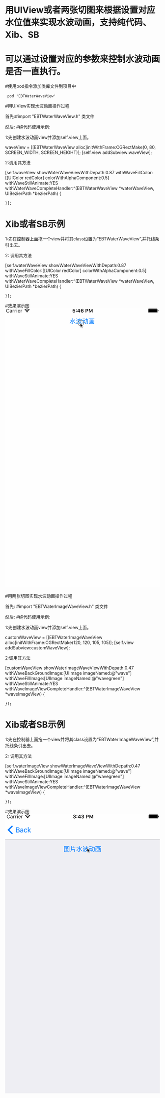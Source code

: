 # 用UIView或者两张切图来根据设置对应水位值来实现水波动画，支持纯代码、Xib、SB

# 可以通过设置对应的参数来控制水波动画是否一直执行。

#使用pod指令添加类库文件到项目中
```
 pod 'EBTWaterWaveView'
```


#用UIView实现水波动画操作过程

首先:#import "EBTWaterWaveView.h" 类文件

然后:
#纯代码使用示例:

1:先创建水波动画view并添加self.view上面。

 waveView = [[EBTWaterWaveView alloc]initWithFrame:CGRectMake(0, 80, SCREEN_WIDTH, SCREEN_HEIGHT)];
[self.view addSubview:waveView];

2:调用其方法

 [self.waveView showWaterWaveViewWithDepath:0.87 withWaveFillColor:[[UIColor redColor] colorWithAlphaComponent:0.5] withWaveStillAnimate:YES withWaterWaveCompleteHandler:^(EBTWaterWaveView *waterWaveView, UIBezierPath *bezierPath) {
        
        
    }];


# Xib或者SB示例

1:先在控制器上面拖一个view并将其class设置为“EBTWaterWaveView”,并托线条引出去。

2: 调用其方法

[self.waterWaveView showWaterWaveViewWithDepath:0.87 withWaveFillColor:[[UIColor redColor] colorWithAlphaComponent:0.5] withWaveStillAnimate:YES withWaterWaveCompleteHandler:^(EBTWaterWaveView *waterWaveView, UIBezierPath *bezierPath) {
        
        
    }];


#效果演示图
![Image](https://github.com/KBvsMJ/EBTWaterWaveDemo/blob/master/demogif/3.gif)






#用两张切图实现水波动画操作过程

首先: #import "EBTWaterImageWaveView.h" 类文件

然后:
#纯代码使用示例:

1:先创建水波动画view并添加self.view上面。

  customWaveView = [[EBTWaterImageWaveView alloc]initWithFrame:CGRectMake(120, 120, 105, 105)];
[self.view addSubview:customWaveView];

2:调用其方法

  [customWaveView showWaterImageWaveViewWithDepath:0.47 withWaveBackGroundImage:[UIImage imageNamed:@"wave"] withWaveFillImage:[UIImage imageNamed:@"wavegreen"] withWaveStillAnimate:YES withWaveImageViewCompleteHandler:^(EBTWaterImageWaveView *waveImageView) {
        
    }];



# Xib或者SB示例

1:先在控制器上面拖一个view并将其class设置为“EBTWaterImageWaveView”,并托线条引出去。

2: 调用其方法

 [self.waterImageView showWaterImageWaveViewWithDepath:0.47 withWaveBackGroundImage:[UIImage imageNamed:@"wave"] withWaveFillImage:[UIImage imageNamed:@"wavegreen"] withWaveStillAnimate:YES withWaveImageViewCompleteHandler:^(EBTWaterImageWaveView *waveImageView) {
        
    }];

#效果演示图
![Image](https://github.com/KBvsMJ/EBTWaterWaveDemo/blob/master/demogif/wave.gif)

